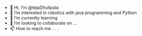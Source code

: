 - 👋 Hi, I’m @tejaDhulipala
- 👀 I’m interested in robotics with java programming and Python 
- 🌱 I’m currently learning 
- 💞️ I’m looking to collaborate on ...
- 📫 How to reach me . . .

<!---
tejaDhulipala/tejaDhulipala is a ✨ special ✨ repository because its `README.md` (this file) appears on your GitHub profile.
You can click the Preview link to take a look at your changes.
--->
